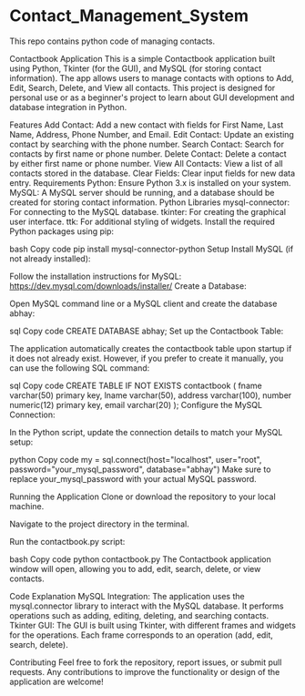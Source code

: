 # Contact_Management_System
This repo contains python code of managing contacts. 


Contactbook Application
This is a simple Contactbook application built using Python, Tkinter (for the GUI), and MySQL (for storing contact information). The app allows users to manage contacts with options to Add, Edit, Search, Delete, and View all contacts. This project is designed for personal use or as a beginner's project to learn about GUI development and database integration in Python.

Features
Add Contact: Add a new contact with fields for First Name, Last Name, Address, Phone Number, and Email.
Edit Contact: Update an existing contact by searching with the phone number.
Search Contact: Search for contacts by first name or phone number.
Delete Contact: Delete a contact by either first name or phone number.
View All Contacts: View a list of all contacts stored in the database.
Clear Fields: Clear input fields for new data entry.
Requirements
Python: Ensure Python 3.x is installed on your system.
MySQL: A MySQL server should be running, and a database should be created for storing contact information.
Python Libraries
mysql-connector: For connecting to the MySQL database.
tkinter: For creating the graphical user interface.
ttk: For additional styling of widgets.
Install the required Python packages using pip:

bash
Copy code
pip install mysql-connector-python
Setup
Install MySQL (if not already installed):

Follow the installation instructions for MySQL: https://dev.mysql.com/downloads/installer/
Create a Database:

Open MySQL command line or a MySQL client and create the database abhay:

sql
Copy code
CREATE DATABASE abhay;
Set up the Contactbook Table:

The application automatically creates the contactbook table upon startup if it does not already exist. However, if you prefer to create it manually, you can use the following SQL command:

sql
Copy code
CREATE TABLE IF NOT EXISTS contactbook (
    fname varchar(50) primary key, 
    lname varchar(50), 
    address varchar(100),
    number numeric(12) primary key,
    email varchar(20)
);
Configure the MySQL Connection:

In the Python script, update the connection details to match your MySQL setup:

python
Copy code
my = sql.connect(host="localhost", user="root", password="your_mysql_password", database="abhay")
Make sure to replace your_mysql_password with your actual MySQL password.

Running the Application
Clone or download the repository to your local machine.

Navigate to the project directory in the terminal.

Run the contactbook.py script:

bash
Copy code
python contactbook.py
The Contactbook application window will open, allowing you to add, edit, search, delete, or view contacts.

Code Explanation
MySQL Integration: The application uses the mysql.connector library to interact with the MySQL database. It performs operations such as adding, editing, deleting, and searching contacts.
Tkinter GUI: The GUI is built using Tkinter, with different frames and widgets for the operations. Each frame corresponds to an operation (add, edit, search, delete).

Contributing
Feel free to fork the repository, report issues, or submit pull requests. Any contributions to improve the functionality or design of the application are welcome!
